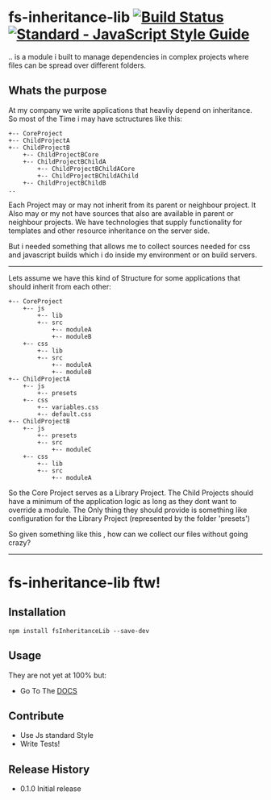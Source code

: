 # fs-inheritance-lib [![Build Status](https://travis-ci.org/juicyarts/fs-inheritance-lib.svg?branch=master)](https://travis-ci.org/juicyarts/fs-inheritance-lib) [![Standard - JavaScript Style Guide](https://img.shields.io/badge/code%20style-standard-brightgreen.svg)](http://standardjs.com/)
.. is a module i built to manage dependencies in complex projects where files can be spread over different folders.

## Whats the purpose
At my company we write applications that heavliy depend on inheritance.
So most of the Time i may have sctructures like this:

```
+-- CoreProject
+-- ChildProjectA
+-- ChildProjectB
    +-- ChildProjectBCore
    +-- ChildProjectBChildA
        +-- ChildProjectBChildACore
        +-- ChildProjectBChildAChild
    +-- ChildProjectBChildB
..
``` 

Each Project may or may not inherit from its parent or neighbour project.
It Also may or my not have sources that also are available in parent or neighbour projects.
We have technologies that supply functionality for templates and other resource inheritance on the server side.

But i needed something that allows me to collect sources needed for css and javascript builds which i do inside my environment 
or on build servers.

----

Lets assume we have this kind of Structure for some applications that should inherit from each other:
```
+-- CoreProject
    +-- js
        +-- lib
        +-- src
            +-- moduleA
            +-- moduleB
    +-- css
        +-- lib
        +-- src
            +-- moduleA
            +-- moduleB
+-- ChildProjectA
    +-- js
        +-- presets
    +-- css
        +-- variables.css
        +-- default.css
+-- ChildProjectB
    +-- js
        +-- presets
        +-- src
            +-- moduleC
    +-- css
        +-- lib
        +-- src
            +-- moduleA
``` 
So the Core Project serves as a Library Project.
The Child Projects should have a minimum of the application logic as long as they dont want to override a module.
The Only thing they should provide is something like configuration for the Library Project (represented by the folder 'presets')

So given something like this , how can we collect our files without going crazy?

---

# fs-inheritance-lib ftw! 

## Installation
```
npm install fsInheritanceLib --save-dev
````

## Usage
They are not yet at 100% but:
* Go To The [DOCS](Docs.md)

## Contribute
* Use Js standard Style
* Write Tests!

## Release History

* 0.1.0 Initial release
